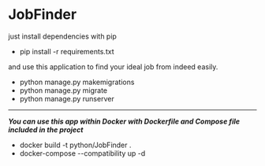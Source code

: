 # JobFinder

just install dependencies with pip
- pip install -r requirements.txt
 
and use this application to find your ideal job from indeed easily.

- python manage.py makemigrations
- python manage.py migrate
- python manage.py runserver

-----

***You can use this app within Docker with Dockerfile and Compose file included in the project***

- docker build -t python/JobFinder .
- docker-compose --compatibility up -d

